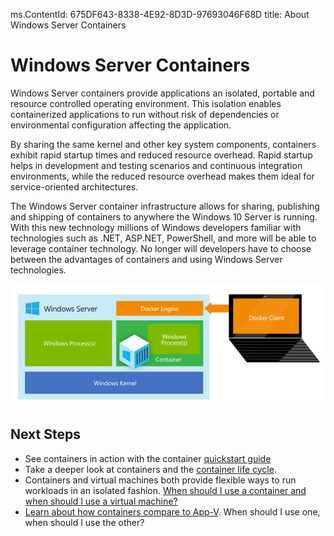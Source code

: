 ms.ContentId: 675DF643-8338-4E92-8D3D-97693046F68D
title: About Windows Server Containers

# Windows Server Containers #

Windows Server containers provide applications an isolated, portable and resource controlled operating environment. This isolation enables containerized applications to run without risk of dependencies or environmental configuration affecting the application.

By sharing the same kernel and other key system components, containers exhibit rapid startup times and reduced resource overhead. Rapid startup helps in development and testing scenarios and continuous integration environments, while the reduced resource overhead makes them ideal for service-oriented architectures.

The Windows Server container infrastructure allows for sharing, publishing and shipping of containers to anywhere the Windows 10 Server is running. With this new technology millions of Windows developers familiar with technologies such as .NET, ASP.NET, PowerShell, and more will be able to leverage container technology. No longer will developers have to choose between the advantages of containers and using Windows Server technologies.

![](media\WindowsServerContainer.png)

## Next Steps

- See containers in action with the container [quickstart guide](..\quick_start\hello_world.md)
- Take a deeper look at containers and the [container life cycle](ContainerLifeCycle.md). 
- Containers and virtual machines both provide flexible ways to run workloads in an isolated fashion. [When should I use a container and when should I use a virtual machine?](ContainersVsVMs.md)
- [Learn about how containers compare to App-V](ContainersVsAppV.md). When should I use one, when should I use the other? 
